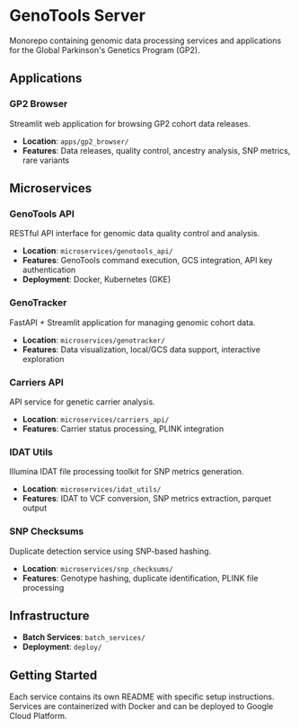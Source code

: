# GenoTools Server

Monorepo containing genomic data processing services and applications for the Global Parkinson's Genetics Program (GP2).

## Applications

### GP2 Browser
Streamlit web application for browsing GP2 cohort data releases.
- **Location**: `apps/gp2_browser/`
- **Features**: Data releases, quality control, ancestry analysis, SNP metrics, rare variants

## Microservices

### GenoTools API
RESTful API interface for genomic data quality control and analysis.
- **Location**: `microservices/genotools_api/`
- **Features**: GenoTools command execution, GCS integration, API key authentication
- **Deployment**: Docker, Kubernetes (GKE)

### GenoTracker
FastAPI + Streamlit application for managing genomic cohort data.
- **Location**: `microservices/genotracker/`
- **Features**: Data visualization, local/GCS data support, interactive exploration

### Carriers API
API service for genetic carrier analysis.
- **Location**: `microservices/carriers_api/`
- **Features**: Carrier status processing, PLINK integration

### IDAT Utils
Illumina IDAT file processing toolkit for SNP metrics generation.
- **Location**: `microservices/idat_utils/`
- **Features**: IDAT to VCF conversion, SNP metrics extraction, parquet output

### SNP Checksums
Duplicate detection service using SNP-based hashing.
- **Location**: `microservices/snp_checksums/`
- **Features**: Genotype hashing, duplicate identification, PLINK file processing

## Infrastructure

- **Batch Services**: `batch_services/`
- **Deployment**: `deploy/`

## Getting Started

Each service contains its own README with specific setup instructions. Services are containerized with Docker and can be deployed to Google Cloud Platform.
